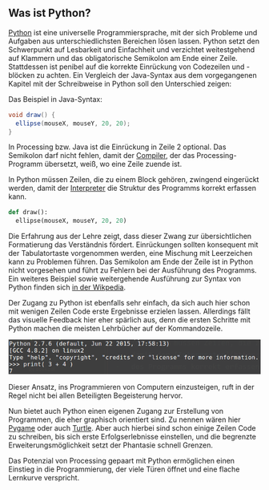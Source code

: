 ## Was ist Python?

[Python](https://de.wikipedia.org/wiki/Python_%28Programmiersprache%29) ist eine universelle Programmiersprache, mit der sich Probleme und Aufgaben aus unterschiedlichsten Bereichen lösen lassen. Python setzt den Schwerpunkt auf Lesbarkeit und Einfachheit und verzichtet weitestgehend auf Klammern und das obligatorische Semikolon am Ende einer Zeile. Stattdessen ist penibel auf die korrekte Einrückung von Codezeilen und -blöcken zu achten. Ein Vergleich der Java-Syntax aus dem vorgegangenen Kapitel mit der Schreibweise in Python soll den Unterschied zeigen:

Das Beispiel in Java-Syntax:

```java
void draw() {
  ellipse(mouseX, mouseY, 20, 20);
}
```

In Processing bzw. Java ist die Einrückung in Zeile 2 optional. Das Semikolon darf nicht fehlen, damit der [Compiler](https://de.wikipedia.org/wiki/Compiler), der das Processing-Programm übersetzt, weiß, wo eine Zeile zuende ist.

In Python müssen Zeilen, die zu einem Block gehören, zwingend eingerückt werden, damit der [Interpreter](https://de.wikipedia.org/wiki/Interpreter) die Struktur des Programms korrekt erfassen kann.

```python
def draw():
  ellipse(mouseX, mouseY, 20, 20)
```

Die Erfahrung aus der Lehre zeigt, dass dieser Zwang zur übersichtlichen Formatierung das Verständnis fördert. Einrückungen sollten konsequent mit der Tabulatortaste vorgenommen werden, eine Mischung mit Leerzeichen kann zu Problemen führen. Das Semikolon am Ende der Zeile ist in Python nicht vorgesehen und führt zu Fehlern bei der Ausführung des Programms. Ein weiteres Beispiel sowie weitergehende Ausführung zur Syntax von Python finden sich [in der Wikpedia](https://de.wikipedia.org/wiki/Python_%28Programmiersprache%29#Syntax).

Der Zugang zu Python ist ebenfalls sehr einfach, da sich auch hier schon mit wenigen Zeilen Code erste Ergebnisse erzielen lassen. Allerdings fällt das visuelle Feedback hier eher spärlich aus, denn die ersten Schritte mit Python machen die meisten Lehrbücher auf der Kommandozeile.

![Addition zweier Zahlen mit Python. Ein- und Ausgabe erfolgen auf der Kommandozeile.](images/commandline.png)

Dieser Ansatz, ins Programmieren von Computern einzusteigen, ruft in der Regel nicht bei allen Beteiligten Begeisterung hervor.

Nun bietet auch Python einen eigenen Zugang zur Erstellung von Programmen, die eher graphisch orientiert sind. Zu nennen wären hier [Pygame](http://www.pygame.org/hifi.html) oder auch [Turtle](http://pythonturtle.org/). Aber auch hierbei sind schon einige Zeilen Code zu schreiben, bis sich erste Erfolgserlebnisse einstellen, und die begrenzte Erweiterungsmöglichkeit setzt der Phantasie schnell Grenzen.

Das Potenzial von Processing gepaart mit Python ermöglichen einen Einstieg in die Programmierung, der viele Türen öffnet und eine flache Lernkurve verspricht.
